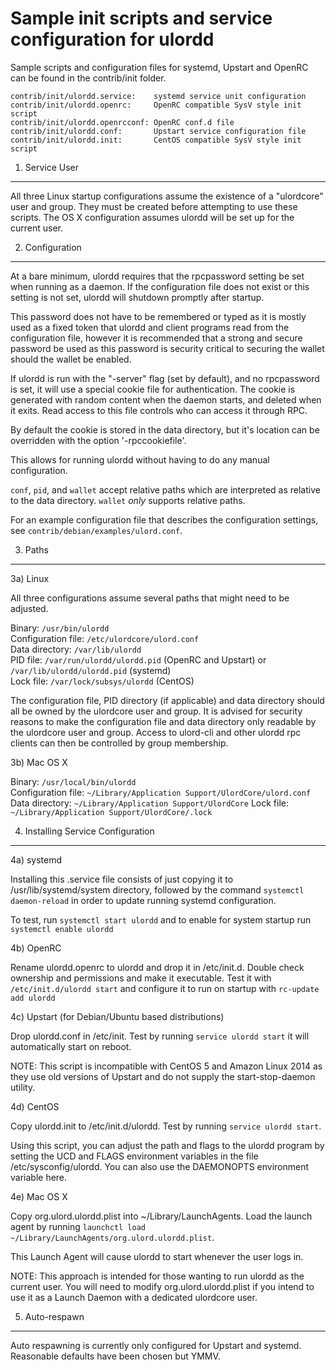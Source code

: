 Sample init scripts and service configuration for ulordd
==========================================================

Sample scripts and configuration files for systemd, Upstart and OpenRC
can be found in the contrib/init folder.

    contrib/init/ulordd.service:    systemd service unit configuration
    contrib/init/ulordd.openrc:     OpenRC compatible SysV style init script
    contrib/init/ulordd.openrcconf: OpenRC conf.d file
    contrib/init/ulordd.conf:       Upstart service configuration file
    contrib/init/ulordd.init:       CentOS compatible SysV style init script

1. Service User
---------------------------------

All three Linux startup configurations assume the existence of a "ulordcore" user
and group.  They must be created before attempting to use these scripts.
The OS X configuration assumes ulordd will be set up for the current user.

2. Configuration
---------------------------------

At a bare minimum, ulordd requires that the rpcpassword setting be set
when running as a daemon.  If the configuration file does not exist or this
setting is not set, ulordd will shutdown promptly after startup.

This password does not have to be remembered or typed as it is mostly used
as a fixed token that ulordd and client programs read from the configuration
file, however it is recommended that a strong and secure password be used
as this password is security critical to securing the wallet should the
wallet be enabled.

If ulordd is run with the "-server" flag (set by default), and no rpcpassword is set,
it will use a special cookie file for authentication. The cookie is generated with random
content when the daemon starts, and deleted when it exits. Read access to this file
controls who can access it through RPC.

By default the cookie is stored in the data directory, but it's location can be overridden
with the option '-rpccookiefile'.

This allows for running ulordd without having to do any manual configuration.

`conf`, `pid`, and `wallet` accept relative paths which are interpreted as
relative to the data directory. `wallet` *only* supports relative paths.

For an example configuration file that describes the configuration settings,
see `contrib/debian/examples/ulord.conf`.

3. Paths
---------------------------------

3a) Linux

All three configurations assume several paths that might need to be adjusted.

Binary:              `/usr/bin/ulordd`  
Configuration file:  `/etc/ulordcore/ulord.conf`  
Data directory:      `/var/lib/ulordd`  
PID file:            `/var/run/ulordd/ulordd.pid` (OpenRC and Upstart) or `/var/lib/ulordd/ulordd.pid` (systemd)  
Lock file:           `/var/lock/subsys/ulordd` (CentOS)  

The configuration file, PID directory (if applicable) and data directory
should all be owned by the ulordcore user and group.  It is advised for security
reasons to make the configuration file and data directory only readable by the
ulordcore user and group.  Access to ulord-cli and other ulordd rpc clients
can then be controlled by group membership.

3b) Mac OS X

Binary:              `/usr/local/bin/ulordd`  
Configuration file:  `~/Library/Application Support/UlordCore/ulord.conf`  
Data directory:      `~/Library/Application Support/UlordCore`
Lock file:           `~/Library/Application Support/UlordCore/.lock`

4. Installing Service Configuration
-----------------------------------

4a) systemd

Installing this .service file consists of just copying it to
/usr/lib/systemd/system directory, followed by the command
`systemctl daemon-reload` in order to update running systemd configuration.

To test, run `systemctl start ulordd` and to enable for system startup run
`systemctl enable ulordd`

4b) OpenRC

Rename ulordd.openrc to ulordd and drop it in /etc/init.d.  Double
check ownership and permissions and make it executable.  Test it with
`/etc/init.d/ulordd start` and configure it to run on startup with
`rc-update add ulordd`

4c) Upstart (for Debian/Ubuntu based distributions)

Drop ulordd.conf in /etc/init.  Test by running `service ulordd start`
it will automatically start on reboot.

NOTE: This script is incompatible with CentOS 5 and Amazon Linux 2014 as they
use old versions of Upstart and do not supply the start-stop-daemon utility.

4d) CentOS

Copy ulordd.init to /etc/init.d/ulordd. Test by running `service ulordd start`.

Using this script, you can adjust the path and flags to the ulordd program by
setting the UCD and FLAGS environment variables in the file
/etc/sysconfig/ulordd. You can also use the DAEMONOPTS environment variable here.

4e) Mac OS X

Copy org.ulord.ulordd.plist into ~/Library/LaunchAgents. Load the launch agent by
running `launchctl load ~/Library/LaunchAgents/org.ulord.ulordd.plist`.

This Launch Agent will cause ulordd to start whenever the user logs in.

NOTE: This approach is intended for those wanting to run ulordd as the current user.
You will need to modify org.ulord.ulordd.plist if you intend to use it as a
Launch Daemon with a dedicated ulordcore user.

5. Auto-respawn
-----------------------------------

Auto respawning is currently only configured for Upstart and systemd.
Reasonable defaults have been chosen but YMMV.
